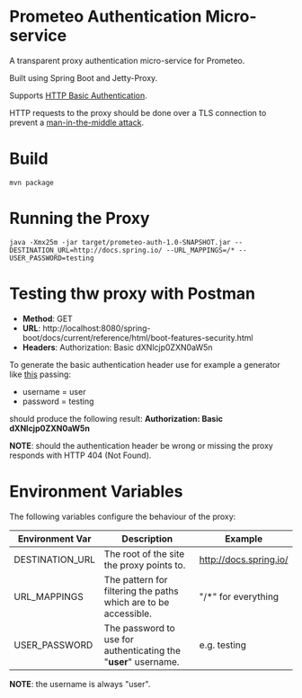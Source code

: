 # Prometeo Authentication Micro-service
A transparent proxy authentication micro-service for Prometeo. 

Built using Spring Boot and Jetty-Proxy.
 
Supports [HTTP Basic Authentication](https://en.wikipedia.org/wiki/Basic_access_authentication). 

HTTP requests to the proxy should be done over a TLS connection to prevent a [man-in-the-middle attack](https://en.wikipedia.org/wiki/Man-in-the-middle_attack).

# Build
```
mvn package
```

# Running the Proxy
```
java -Xmx25m -jar target/prometeo-auth-1.0-SNAPSHOT.jar --DESTINATION_URL=http://docs.spring.io/ --URL_MAPPINGS=/* --USER_PASSWORD=testing
```

# Testing thw proxy with Postman

- **Method**: GET
- **URL**: http://localhost:8080/spring-boot/docs/current/reference/html/boot-features-security.html
- **Headers**: Authorization: Basic dXNlcjp0ZXN0aW5n

To generate the basic authentication header use for example a generator like [this](https://www.blitter.se/utils/basic-authentication-header-generator/) passing:

- username = user
- password = testing

should produce the following result: **Authorization: Basic dXNlcjp0ZXN0aW5n**

**NOTE**: should the authentication header be wrong or missing the proxy responds with HTTP 404 (Not Found).

# Environment Variables

The following variables configure the behaviour of the proxy:

| Environment Var  | Description  | Example  |   
|---|---|---|
| DESTINATION_URL   | The root of the site the proxy points to.  | http://docs.spring.io/  |
| URL_MAPPINGS  | The pattern for filtering the paths which are to be accessible.  | "/*" for everything  |
| USER_PASSWORD  | The password to use for authenticating the "**user**" username. | e.g. testing  |

**NOTE**: the username is always "user".